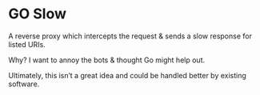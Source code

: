 # GO Slow

A reverse proxy which intercepts the request & sends a slow response for listed URIs. 

Why? I want to annoy the bots & thought Go might help out.

Ultimately, this isn’t a great idea and could be handled better by existing software.

